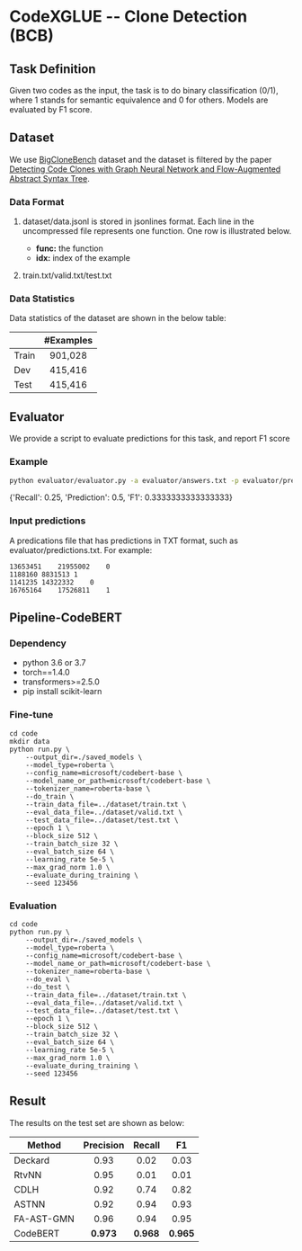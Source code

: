 # CodeXGLUE -- Clone Detection (BCB)

## Task Definition

Given two codes as the input, the task is to do binary classification (0/1), where 1 stands for semantic equivalence and 0 for others. Models are evaluated by F1 score.

## Dataset

We use [BigCloneBench](https://www.cs.usask.ca/faculty/croy/papers/2014/SvajlenkoICSME2014BigERA.pdf) dataset and the dataset is filtered by the paper [Detecting Code Clones with Graph Neural Network and Flow-Augmented Abstract Syntax Tree](https://arxiv.org/pdf/2002.08653.pdf).

### Data Format

1. dataset/data.jsonl is stored in jsonlines format. Each line in the uncompressed file represents one function.  One row is illustrated below.

   - **func:** the function
   - **idx:** index of the example

2.  train.txt/valid.txt/test.txt 

### Data Statistics

Data statistics of the dataset are shown in the below table:

|       | #Examples |
| ----- | :-------: |
| Train |  901,028  |
| Dev   |  415,416  |
| Test  |  415,416  |

## Evaluator

We provide a script to evaluate predictions for this task, and report F1 score

### Example

```bash
python evaluator/evaluator.py -a evaluator/answers.txt -p evaluator/predictions.txt
```

{'Recall': 0.25, 'Prediction': 0.5, 'F1': 0.3333333333333333}

### Input predictions

A predications file that has predictions in TXT format, such as evaluator/predictions.txt. For example:

```b
13653451	21955002	0
1188160	8831513	1
1141235	14322332	0
16765164	17526811	1
```

## Pipeline-CodeBERT

### Dependency

- python 3.6 or 3.7
- torch==1.4.0
- transformers>=2.5.0
- pip install scikit-learn


### Fine-tune


```shell
cd code
mkdir data
python run.py \
    --output_dir=./saved_models \
    --model_type=roberta \
    --config_name=microsoft/codebert-base \
    --model_name_or_path=microsoft/codebert-base \
    --tokenizer_name=roberta-base \
    --do_train \
    --train_data_file=../dataset/train.txt \
    --eval_data_file=../dataset/valid.txt \
    --test_data_file=../dataset/test.txt \
    --epoch 1 \
    --block_size 512 \
    --train_batch_size 32 \
    --eval_batch_size 64 \
    --learning_rate 5e-5 \
    --max_grad_norm 1.0 \
    --evaluate_during_training \
    --seed 123456 
```


### Evaluation

```shell
cd code
python run.py \
    --output_dir=./saved_models \
    --model_type=roberta \
    --config_name=microsoft/codebert-base \
    --model_name_or_path=microsoft/codebert-base \
    --tokenizer_name=roberta-base \
    --do_eval \
    --do_test \
    --train_data_file=../dataset/train.txt \
    --eval_data_file=../dataset/valid.txt \
    --test_data_file=../dataset/test.txt \
    --epoch 1 \
    --block_size 512 \
    --train_batch_size 32 \
    --eval_batch_size 64 \
    --learning_rate 5e-5 \
    --max_grad_norm 1.0 \
    --evaluate_during_training \
    --seed 123456 
```

## Result

The results on the test set are shown as below:

| Method     | Precision |  Recall   |    F1     |
| ---------- | :-------: | :-------: | :-------: |
| Deckard    |   0.93    |   0.02    |   0.03    |
| RtvNN      |   0.95    |   0.01    |   0.01    |
| CDLH       |   0.92    |   0.74    |   0.82    |
| ASTNN      |   0.92    |   0.94    |   0.93    |
| FA-AST-GMN |   0.96    |   0.94    |   0.95    |
| CodeBERT   | **0.973** | **0.968** | **0.965** |
